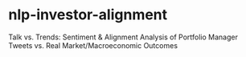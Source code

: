 # nlp-investor-alignment
Talk vs. Trends: Sentiment &amp; Alignment Analysis of Portfolio Manager Tweets vs. Real Market/Macroeconomic Outcomes
